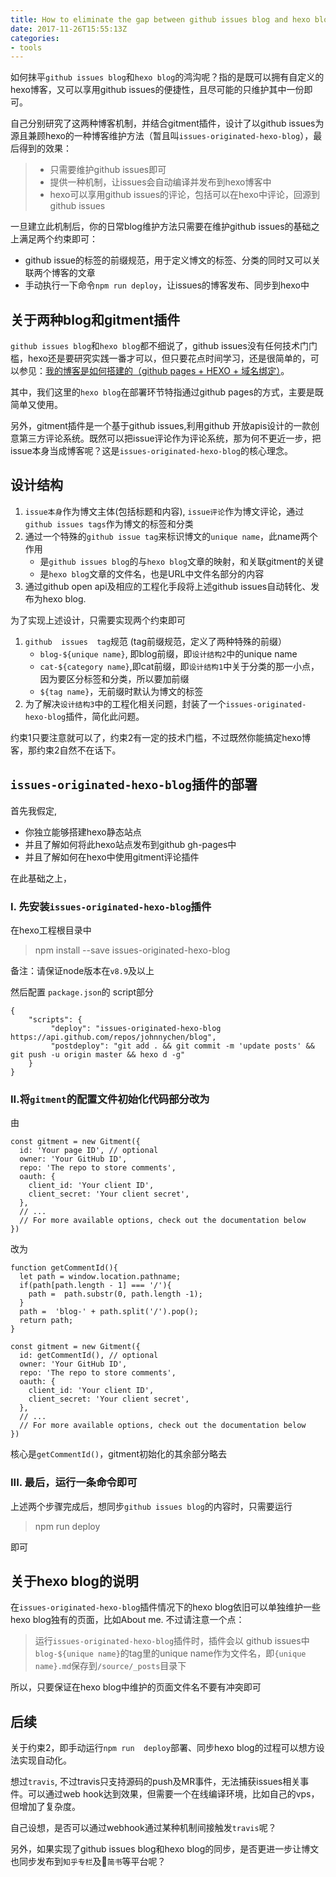 ```yaml
---
title: How to eliminate the gap between github issues blog and hexo blog
date: 2017-11-26T15:55:13Z
categories:
- tools
---
```


如何抹平`github issues blog`和`hexo blog`的鸿沟呢？指的是既可以拥有自定义的hexo博客，又可以享用github issues的便捷性，且尽可能的只维护其中一份即可。

自己分别研究了这两种博客机制，并结合gitment插件，设计了以github issues为源且兼顾hexo的一种博客维护方法（暂且叫`issues-originated-hexo-blog`），最后得到的效果：

> * 只需要维护github issues即可
> * 提供一种机制，让issues会自动编译并发布到hexo博客中
> * hexo可以享用github issues的评论，包括可以在hexo中评论，回源到github issues

一旦建立此机制后，你的日常blog维护方法只需要在维护github issues的基础之上满足两个约束即可：

* github issue的标签的前缀规范，用于定义博文的标签、分类的同时又可以关联两个博客的文章
* 手动执行一下命令`npm run deploy`，让issues的博客发布、同步到hexo中

## 关于两种blog和gitment插件

`github issues blog`和`hexo blog`都不细说了，github issues没有任何技术门门槛，hexo还是要研究实践一番才可以，但只要花点时间学习，还是很简单的，可以参见：[我的博客是如何搭建的（github pages + HEXO + 域名绑定）](http://www.jianshu.com/p/834d7cc0668d)。

其中，我们这里的`hexo blog`在部署环节特指通过github pages的方式，主要是既简单又使用。

另外，gitment插件是一个基于github issues,利用github 开放apis设计的一款创意第三方评论系统。既然可以把issue评论作为评论系统，那为何不更近一步，把issue本身当成博客呢？这是`issues-originated-hexo-blog`的核心理念。

## 设计结构

1. `issue本身`作为博文主体(包括标题和内容), `issue评论`作为博文评论，通过`github issues tags`作为博文的标签和分类
2. 通过一个特殊的`github issue tag`来标识博文的`unique name`，此name两个作用
   * 是`github issues blog`的与`hexo blog`文章的映射，和关联gitment的关键
   * 是`hexo blog`文章的文件名，也是URL中文件名部分的内容
3. 通过github open api及相应的工程化手段将上述github issues自动转化、发布为hexo blog.

为了实现上述设计，只需要实现两个约束即可

1. `github  issues  tag`规范 (tag前缀规范，定义了两种特殊的前缀）
    * `blog-${unique name}`, 即blog前缀，即`设计结构2`中的unique name
    * `cat-${category name}`,即cat前缀，即`设计结构1`中关于分类的那一小点，因为要区分标签和分类，所以要加前缀
    * `${tag name}`，无前缀时默认为博文的标签
2. 为了解决`设计结构3`中的工程化相关问题，封装了一个`issues-originated-hexo-blog`插件，简化此问题。

约束1只要注意就可以了，约束2有一定的技术门槛，不过既然你能搞定hexo博客，那约束2自然不在话下。

## `issues-originated-hexo-blog`插件的部署

首先我假定,

* 你独立能够搭建hexo静态站点
* 并且了解如何将此hexo站点发布到github gh-pages中
* 并且了解如何在hexo中使用gitment评论插件

在此基础之上，

### I. 先安装`issues-originated-hexo-blog`插件

在hexo工程根目录中

> npm install --save issues-originated-hexo-blog

备注：请保证node版本在`v8.9`及以上

然后配置 `package.json`的 script部分

```
{
    "scripts": {
         "deploy": "issues-originated-hexo-blog https://api.github.com/repos/johnnychen/blog",
         "postdeploy": "git add . && git commit -m 'update posts' && git push -u origin master && hexo d -g"
    }
}
```

### II.将`gitment`的配置文件初始化代码部分改为

由
```
const gitment = new Gitment({
  id: 'Your page ID', // optional
  owner: 'Your GitHub ID',
  repo: 'The repo to store comments',
  oauth: {
    client_id: 'Your client ID',
    client_secret: 'Your client secret',
  },
  // ...
  // For more available options, check out the documentation below
})
```

改为
```
function getCommentId(){
  let path = window.location.pathname;
  if(path[path.length - 1] === '/'){
    path =  path.substr(0, path.length -1);
  }
  path =  'blog-' + path.split('/').pop();
  return path;
}

const gitment = new Gitment({
  id: getCommentId(), // optional
  owner: 'Your GitHub ID',
  repo: 'The repo to store comments',
  oauth: {
    client_id: 'Your client ID',
    client_secret: 'Your client secret',
  },
  // ...
  // For more available options, check out the documentation below
})
```

核心是`getCommentId()`，gitment初始化的其余部分略去

### III. 最后，运行一条命令即可

上述两个步骤完成后，想同步`github issues blog`的内容时，只需要运行

> npm run deploy

即可

## 关于hexo blog的说明

在`issues-originated-hexo-blog`插件情况下的hexo blog依旧可以单独维护一些hexo blog独有的页面，比如About me. 不过请注意一个点：

> 运行`issues-originated-hexo-blog`插件时，插件会以 github issues中`blog-${unique name}`的tag里的unique name作为文件名，即`{unique name}.md`保存到`/source/_posts`目录下

所以，只要保证在hexo blog中维护的页面文件名不要有冲突即可

## 后续

关于约束2，即手动运行`npm run  deploy`部署、同步hexo blog的过程可以想方设法实现自动化。

想过`travis`, 不过travis只支持源码的push及MR事件，无法捕获issues相关事件。可以通过web hook达到效果，但需要一个在线编译环境，比如自己的vps，但增加了复杂度。

自己设想，是否可以通过webhook通过某种机制间接触发`travis`呢？

另外，如果实现了github issues blog和hexo blog的同步，是否更进一步让博文也同步发布到`知乎专栏`及`简书`等平台呢？
